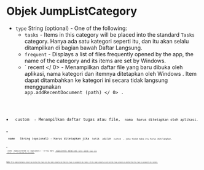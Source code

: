 # Objek JumpListCategory

* `type` String (optional) - One of the following:
  * `tasks` - Items in this category will be placed into the standard `Tasks` category. Hanya ada satu kategori seperti itu, dan itu akan selalu ditampilkan di bagian bawah Daftar Langsung.
  * `frequent` - Displays a list of files frequently opened by the app, the name of the category and its items are set by Windows.
  * ` recent </ 0> - Menampilkan daftar file yang baru dibuka oleh aplikasi, nama kategori dan itemnya ditetapkan oleh Windows . Item dapat ditambahkan ke kategori ini secara tidak langsung menggunakan <code> app.addRecentDocument (path) </ 0> .</li>
<li><code> custom </ 0> - Menampilkan daftar tugas atau file, <code> nama </ 0> harus ditetapkan oleh aplikasi.</li>
</ul></li>
<li><p spaces-before="0"><code> name </ 0>  String (opsional) - Harus ditetapkan jika <code> ketik </ 0> adalah <code> custom </ 0> , jika tidak maka itu harus dihilangkan.</p></li>
<li><p spaces-before="0"><code> item </ 0> JumpListItem [] (opsional) - Array dari <a href="jump-list-item.md"><code> JumpListItem </ 1> benda jika <code> ketik </ 0> adalah <code> tugas </ 0> atau
 <code> kustom < / 0> , jika tidak maka harus dihilangkan.</p></li>
</ul>

<p spaces-before="0"><strong x-id="1">Note:</strong> If a <code>JumpListCategory` object has neither the `type` nor the `name` property set then its `type` is assumed to be `tasks`. If the `name` property is set but the `type` property is omitted then the `type` is assumed to be `custom`.</p>
